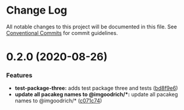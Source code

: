# Change Log

All notable changes to this project will be documented in this file.
See [Conventional Commits](https://conventionalcommits.org) for commit guidelines.

# 0.2.0 (2020-08-26)


### Features

* **test-package-three:** adds test package three and tests ([bd8f9e6](https://github.com/LeeMellon/cicd-practice/commit/bd8f9e6bfd20443d6ea90d95224d36ff52e58721))
* **update all pacakeg names to @imgoodrich/*:** update all pacakeg names to @imgoodrich/* ([c071c74](https://github.com/LeeMellon/cicd-practice/commit/c071c746ea334b9ffafb2c9648fd128316e2c247))
